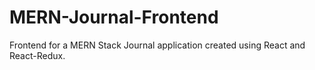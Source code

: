 # MERN-Journal-Frontend
Frontend for a MERN Stack Journal application created using React and React-Redux.
